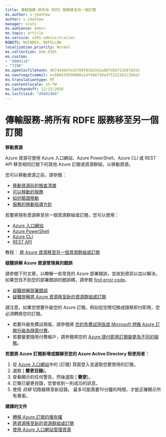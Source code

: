 ```yaml
---
title: 傳輸服務-將所有 RDFE 服務移至另一個訂閱
ms.author: v-jmathew
author: v-jmathew
manager: scotv
ms.audience: Admin
ms.topic: article
ms.service: o365-administration
ROBOTS: NOINDEX, NOFOLLOW
localization_priority: Normal
ms.collection: Adm_O365
ms.custom:
- "9004116"
- "7196"
ms.openlocfilehash: d6744484fe42f09f03de562a00fd56712607d418
ms.sourcegitcommit: ec88047d550006a1df4b6f10a3f513218113b9a5
ms.translationtype: MT
ms.contentlocale: zh-TW
ms.lasthandoff: 12/15/2020
ms.locfileid: "49681460"
---
```

# <a name="transfer-services---move-all-rdfe-services-to-another-subscription"></a>傳輸服務-將所有 RDFE 服務移至另一個訂閱

**移動資源**

Azure 資源可使用 Azure 入口網站、Azure PowerShell、Azure CLI 或 REST API 移至相同訂閱下的其他 Azure 訂閱或資源群組，以移動資源。

您可以移動資源之前，請參閱：

- [移動資源前的檢查清單](https://docs.microsoft.com/azure/azure-resource-manager/resource-group-move-resources?WT.mc_id=Portal-Microsoft_Azure_Support#checklist-before-moving-resources)
- [可以移動的服務](https://docs.microsoft.com/azure/azure-resource-manager/move-support-resources?WT.mc_id=Portal-Microsoft_Azure_Support)
- [如何驗證移動](https://docs.microsoft.com/azure/azure-resource-manager/resource-group-move-resources?WT.mc_id=Portal-Microsoft_Azure_Support#validate-move)
- [服務的移動指導方針](https://docs.microsoft.com/azure/azure-resource-manager/move-limitations/app-service-move-limitations?WT.mc_id=Portal-Microsoft_Azure_Support)

若要將現有資源移至另一個資源群組或訂閱，您可以使用：

- [Azure 入口網站](https://docs.microsoft.com/azure/azure-resource-manager/resource-group-move-resources?WT.mc_id=Portal-Microsoft_Azure_Support#use-the-portal)
- [Azure PowerShell](https://docs.microsoft.com/azure/azure-resource-manager/resource-group-move-resources?WT.mc_id=Portal-Microsoft_Azure_Support#use-azure-powershell)
- [Azure CLI](https://docs.microsoft.com/azure/azure-resource-manager/resource-group-move-resources?WT.mc_id=Portal-Microsoft_Azure_Support#use-azure-cli)
- [REST API](https://docs.microsoft.com/azure/azure-resource-manager/resource-group-move-resources?WT.mc_id=Portal-Microsoft_Azure_Support#use-rest-api)

教程： [將 Azure 資源移至另一個資源群組或訂閱](https://docs.microsoft.com/azure/azure-resource-manager/resource-manager-tutorial-move-resources)

**疑難排解 Azure 資源管理員的錯誤**

請參閱下列文章，以瞭解一些常見的 Azure 部署錯誤，並收到資訊以加以解決。 如果您找不到您的部署錯誤的錯誤碼，請參閱 [find error code](https://docs.microsoft.com/azure/azure-resource-manager/resource-manager-common-deployment-errors?WT.mc_id=Portal-Microsoft_Azure_Support#find-error-code)。

- [疑難排解部署錯誤](https://docs.microsoft.com/azure/azure-resource-manager/resource-manager-common-deployment-errors)
- [疑難排解將 Azure 資源移至新的資源群組或訂閱](https://docs.microsoft.com/azure/azure-resource-manager/troubleshoot-move)

請注意，如果您想要升級您的 Azure 訂閱，例如從空閒切換成隨移即付即用，您必須轉換您的訂閱。

- 若要升級免費試用版，請參閱將 [您的免費試用版或 Microsoft 想像 Azure 訂閱升級為隨需付費](https://docs.microsoft.com/azure/billing/billing-upgrade-azure-subscription)。
- 若要變更隨用付費帳戶，請參閱將您的 [Azure 隨付即用訂閱變更為不同的服務](https://docs.microsoft.com/azure/billing/billing-how-to-switch-azure-offer)。

**若要將 Azure 訂閱新增或關聯至您的 Azure Active Directory 租使用者：**

1. 從 [Azure 入口網站](https://portal.azure.com/#blade/Microsoft_Azure_Billing/SubscriptionsBlade)中的 [訂閱] 頁面登入並選取您要使用的訂閱。
2. 選取 [ **變更目錄**]。
3. 查看顯示的任何警告，然後選取 [ **變更**]。
4. 訂閱已變更目錄，您會收到一則成功的訊息。
5. 使用 *目錄* 切換器移至新目錄。 最多可能需要10分鐘的時間，才能正確顯示所有專案。

**建譯的文件**

- [轉移 Azure 訂閱的擁有權](https://docs.microsoft.com/azure/billing-subscription-transfer)
- [將資源移至新的資源群組或訂閱](https://docs.microsoft.com/azure/azure-resource-manager/resource-group-move-resources)
- [使用 Azure 入口網站管理資源](https://docs.microsoft.com/azure/azure-resource-manager/resource-group-portal)
